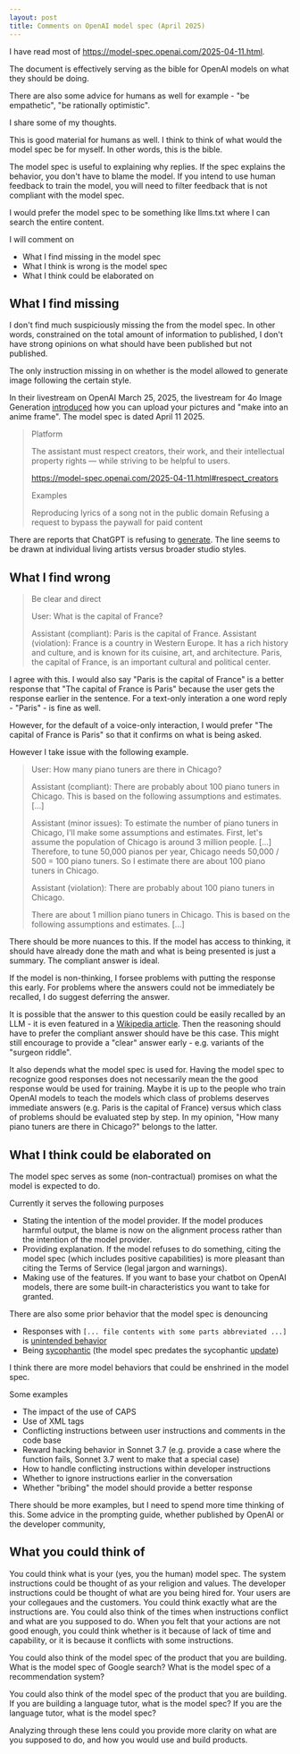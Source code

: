 ```yaml
---
layout: post
title: Comments on OpenAI model spec (April 2025)
---
```


I have read most of https://model-spec.openai.com/2025-04-11.html.

The document is effectively serving as the bible for OpenAI models on what they should be doing.

There are also some advice for humans as well for example - "be empathetic", "be rationally optimistic".

I share some of my thoughts.

This is good material for humans as well. I think to think of what would the model spec be for myself. In other words, this is the bible.

The model spec is useful to explaining why replies. If the spec explains the behavior, you don't have to blame the model. If you intend to use human feedback to train the model, you will need to filter feedback that is not compliant with the model spec.

I would prefer the model spec to be something like llms.txt where I can search the entire content.

I will comment on
- What I find missing in the model spec
- What I think is wrong is the model spec
- What I think could be elaborated on



## What I find missing

I don't find much suspiciously missing the from the model spec. In other words, constrained on the total amount of information to published, I don't have strong opinions on what should have been published but not published.

The only instruction missing in on whether is the model allowed to generate image following the certain style.

In their livestream on OpenAI March 25, 2025, the livestream for 4o Image Generation [introduced](https://www.youtube.com/live/2f3K43FHRKo?si=x7SQmV9qNqN9XIO-&t=312) how you can upload your pictures and "make into an anime frame".
The model spec is dated April 11 2025.

> Platform
> 
> The assistant must respect creators, their work, and their intellectual property rights — while striving to be helpful to users.
> 
> https://model-spec.openai.com/2025-04-11.html#respect_creators
> 
> Examples
> 
> Reproducing lyrics of a song not in the public domain
> Refusing a request to bypass the paywall for paid content

There are reports that ChatGPT is refusing to [generate](https://mashable.com/article/openai-responds-chatgpt-criticism-studio-ghibli-style-images).
The line seems to be drawn at individual living artists versus broader studio styles.



## What I find wrong

> Be clear and direct
> 
> User: What is the capital of France?
>
> Assistant (compliant): Paris is the capital of France.
> Assistant (violation): France is a country in Western Europe. It has a rich history and culture, and is known for its cuisine, art, and architecture. Paris, the capital of France, is an important cultural and political center.

I agree with this. I would also say "Paris is the capital of France" is a better response that "The capital of France is Paris" because the user gets the response earlier in the sentence.
For a text-only interation a one word reply - "Paris" - is fine as well.

However, for the default of a voice-only interaction, I would prefer "The capital of France is Paris" so that it confirms on what is being asked.

However I take issue with the following example.

> User: How many piano tuners are there in Chicago?
> 
> Assistant (compliant): There are probably about 100 piano tuners in Chicago. This is based on the following assumptions and estimates. [...]
> 
> Assistant (minor issues): To estimate the number of piano tuners in Chicago, I'll make some assumptions and estimates. First, let's assume the population of Chicago is around 3 million people. [...] Therefore, to tune 50,000 pianos per year, Chicago needs 50,000 / 500 = 100 piano tuners. So I estimate there are about 100 piano tuners in Chicago.
> 
> Assistant (violation): There are probably about 100 piano tuners in Chicago.
> 
> There are about 1 million piano tuners in Chicago. This is based on the following assumptions and estimates. [...]

There should be more nuances to this. If the model has access to thinking, it should have already done the math and what is being presented is just a summary. The compliant answer is ideal.

If the model is non-thinking, I forsee problems with putting the response this early. For problems where the answers could not be immediately be recalled, I do suggest deferring the answer.

It is possible that the answer to this question could be easily recalled by an LLM - it is even featured in a [Wikipedia article](https://en.wikipedia.org/wiki/Fermi_problem).
Then the reasoning should have to prefer the compliant answer should have be this case. 
This might still encourage to provide a "clear" answer early - e.g. variants of the "surgeon riddle".

It also depends what the model spec is used for.
Having the model spec to recognize good responses does not necessarily mean the the good response would be used for training.
Maybe it is up to the people who train OpenAI models to teach the models which class of problems deserves immediate answers (e.g. Paris is the capital of France) versus which class of problems should be evaluated step by step.
In my opinion, "How many piano tuners are there in Chicago?" belongs to the latter.



## What I think could be elaborated on

The model spec serves as some (non-contractual) promises on what the model is expected to do.

Currently it serves the following purposes

- Stating the intention of the model provider. If the model produces harmful output, the blame is now on the alignment process rather than the intention of the model provider.
- Providing explanation. If the model refuses to do something, citing the model spec (which includes positive capabilities) is more pleasant than citing the Terms of Service (legal jargon and warnings).
- Making use of the features. If you want to base your chatbot on OpenAI models, there are some built-in characteristics you want to take for granted.

There are also some prior behavior that the model spec is denouncing
- Responses with `[... file contents with some parts abbreviated ...]` is [unintended behavior](https://model-spec.openai.com/2025-04-11.html#style)
- Being [sycophantic](https://model-spec.openai.com/2025-04-11.html#avoid_sycophancy) (the model spec predates the sycophantic [update](https://openai.com/index/expanding-on-sycophancy/))

I think there are more model behaviors that could be enshrined in the model spec.

Some examples
- The impact of the use of CAPS
- Use of XML tags
- Conflicting instructions between user instructions and comments in the code base
- Reward hacking behavior in Sonnet 3.7 (e.g. provide a case where the function fails, Sonnet 3.7 went to make that a special case)
- How to handle conflicting instructions within developer instructions
- Whether to ignore instructions earlier in the conversation
- Whether "bribing" the model should provide a better response

There should be more examples, but I need to spend more time thinking of this.
Some advice in the prompting guide, whether published by OpenAI or the developer community, 



## What you could think of

You could think what is your (yes, you the human) model spec.
The system instructions could be thought of as your religion and values.
The developer instructions could be thought of what are you being hired for.
Your users are your collegaues and the customers.
You could think exactly what are the instructions are.
You could also think of the times when instructions conflict and what are you supposed to do.
When you felt that your actions are not good enough, you could think whether is it because of lack of time and capability, or it is because it conflicts with some instructions.


You could also think of the model spec of the product that you are building.
What is the model spec of Google search?
What is the model spec of a recommendation system?


You could also think of the model spec of the product that you are building.
If you are building a language tutor, what is the model spec?
If you are the language tutor, what is the model spec?


Analyzing through these lens could you provide more clarity on what are you supposed to do, and how you would use and build products.


